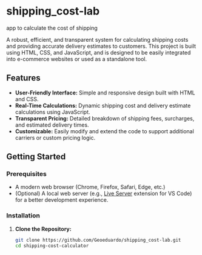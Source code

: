 # shipping_cost-lab
app to calculate the cost of shipping 

A robust, efficient, and transparent system for calculating shipping costs and providing accurate delivery estimates to customers. This project is built using HTML, CSS, and JavaScript, and is designed to be easily integrated into e-commerce websites or used as a standalone tool.

## Features

- **User-Friendly Interface:** Simple and responsive design built with HTML and CSS.
- **Real-Time Calculations:** Dynamic shipping cost and delivery estimate calculations using JavaScript.
- **Transparent Pricing:** Detailed breakdown of shipping fees, surcharges, and estimated delivery times.
- **Customizable:** Easily modify and extend the code to support additional carriers or custom pricing logic.

## Getting Started

### Prerequisites

- A modern web browser (Chrome, Firefox, Safari, Edge, etc.)
- (Optional) A local web server (e.g., [Live Server](https://marketplace.visualstudio.com/items?itemName=ritwickdey.LiveServer) extension for VS Code) for a better development experience.

### Installation

1. **Clone the Repository:**

   ```bash
   git clone https://github.com/Geoeduardo/shipping_cost-lab.git
   cd shipping-cost-calculator

